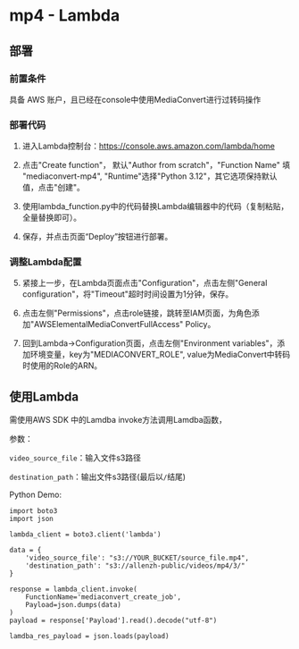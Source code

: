 # mp4 - Lambda

## 部署
### 前置条件
具备 AWS 账户，且已经在console中使用MediaConvert进行过转码操作

### 部署代码
1. 进入Lambda控制台：https://console.aws.amazon.com/lambda/home

2. 点击"Create function"， 默认"Author from scratch"，"Function Name" 填 "mediaconvert-mp4", "Runtime"选择"Python 3.12"，其它选项保持默认值，点击"创建"。

3. 使用lambda_function.py中的代码替换Lambda编辑器中的代码（复制粘贴，全量替换即可）。

4. 保存，并点击页面“Deploy”按钮进行部署。

### 调整Lambda配置
5. 紧接上一步，在Lambda页面点击"Configuration"，点击左侧"General configuration"，将"Timeout"超时时间设置为1分钟，保存。

6. 点击左侧"Permissions"，点击role链接，跳转至IAM页面，为角色添加"AWSElementalMediaConvertFullAccess" Policy。

7. 回到Lambda->Configuration页面，点击左侧"Environment variables"，添加环境变量，key为"MEDIACONVERT_ROLE", value为MediaConvert中转码时使用的Role的ARN。

## 使用Lambda
需使用AWS SDK 中的Lamdba invoke方法调用Lamdba函数，

参数：

`video_source_file`：输入文件s3路径

`destination_path`：输出文件s3路径(最后以`/`结尾)

Python Demo:
```
import boto3
import json

lambda_client = boto3.client('lambda')

data = {
    'video_source_file': "s3://YOUR_BUCKET/source_file.mp4",
    'destination_path': "s3://allenzh-public/videos/mp4/3/"
}

response = lambda_client.invoke(
    FunctionName='mediaconvert_create_job',
    Payload=json.dumps(data)
)
payload = response['Payload'].read().decode("utf-8")

lamdba_res_payload = json.loads(payload)
```